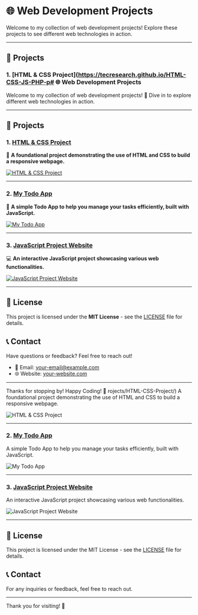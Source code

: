 # 🌐 Web Development Projects

Welcome to my collection of web development projects! Explore these projects to see different web technologies in action.

---

## 📂 Projects

### 1. [HTML & CSS Project](https://tecresearch.github.io/HTML-CSS-JS-PHP-p# 🌐 Web Development Projects

Welcome to my collection of web development projects! 🚀 Dive in to explore different web technologies in action.

---

## 📂 Projects

### 1. [HTML & CSS Project](https://tecresearch.github.io/HTML-CSS-JS-PHP-projects/HTML-CSS-Project/)
🎨 **A foundational project demonstrating the use of HTML and CSS to build a responsive webpage.**

[![HTML & CSS Project](https://via.placeholder.com/250x100.png?text=HTML+%26+CSS+Project)](https://tecresearch.github.io/HTML-CSS-JS-PHP-projects/HTML-CSS-Project/)

---

### 2. [My Todo App](https://tecresearch.github.io/HTML-CSS-JS-PHP-projects/TodoApp/)
📝 **A simple Todo App to help you manage your tasks efficiently, built with JavaScript.**

[![My Todo App](https://via.placeholder.com/250x100.png?text=My+Todo+App)](https://tecresearch.github.io/HTML-CSS-JS-PHP-projects/TodoApp/)

---

### 3. [JavaScript Project Website](https://tecresearch.github.io/HTML-CSS-JS-PHP-projects/Javascript%20Project-website/index.html)
💻 **An interactive JavaScript project showcasing various web functionalities.**

[![JavaScript Project Website](https://via.placeholder.com/250x100.png?text=JavaScript+Project+Website)](https://tecresearch.github.io/HTML-CSS-JS-PHP-projects/Javascript%20Project-website/index.html)

---

## 📜 License

This project is licensed under the **MIT License** - see the [LICENSE](LICENSE) file for details.

## 📞 Contact

Have questions or feedback? Feel free to reach out!

- 📧 Email: [your-email@example.com](mailto:your-email@example.com)
- 🌐 Website: [your-website.com](https://your-website.com)

---

Thanks for stopping by! Happy Coding! 🎉
rojects/HTML-CSS-Project/)
A foundational project demonstrating the use of HTML and CSS to build a responsive webpage.

![HTML & CSS Project](https://via.placeholder.com/250x100.png?text=HTML+%26+CSS+Project)

---

### 2. [My Todo App](https://tecresearch.github.io/HTML-CSS-JS-PHP-projects/TodoApp/)
A simple Todo App to help you manage your tasks efficiently, built with JavaScript.

![My Todo App](https://via.placeholder.com/250x100.png?text=My+Todo+App)

---

### 3. [JavaScript Project Website](https://tecresearch.github.io/HTML-CSS-JS-PHP-projects/Javascript%20Project-website/index.html)
An interactive JavaScript project showcasing various web functionalities.

![JavaScript Project Website](https://via.placeholder.com/250x100.png?text=JavaScript+Project+Website)

---

## 📜 License

This project is licensed under the MIT License - see the [LICENSE](LICENSE) file for details.

## 📞 Contact

For any inquiries or feedback, feel free to reach out.

---

Thank you for visiting! 🚀

